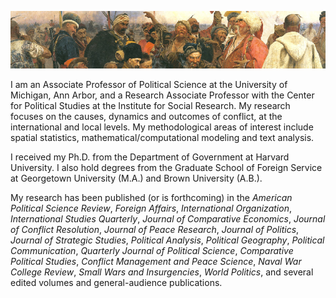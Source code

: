 <!-- ---
permalink: /
title: "Yuri M. Zhukov"
excerpt: "About me"
author_profile: true
redirect_from: 
  - /
  - /index.html
--- -->

![Banner](images/repin_cossacks_crop.jpg "Repin")

I am an Associate Professor of Political Science at the University of Michigan, Ann Arbor, and a Research Associate Professor with the Center for Political Studies at the Institute for Social Research. My research focuses on the causes, dynamics and outcomes of conflict, at the international and local levels. My methodological areas of interest include spatial statistics, mathematical/computational modeling and text analysis.

I received my Ph.D. from the Department of Government at Harvard University. I also hold degrees from the Graduate School of Foreign Service at Georgetown University (M.A.) and Brown University (A.B.).

My research has been published (or is forthcoming) in the *American Political Science Review*, *Foreign Affairs*, *International Organization*, *International Studies Quarterly*, *Journal of Comparative Economics*, *Journal of Conflict Resolution*, *Journal of Peace Research*, *Journal of Politics*, *Journal of Strategic Studies*, *Political Analysis*, *Political Geography*, *Political Communication*, *Quarterly Journal of Political Science*, *Comparative Political Studies*, *Conflict Management and Peace Science*, *Naval War College Review*, *Small Wars and Insurgencies*, *World Politics*, and several edited volumes and general-audience publications.
